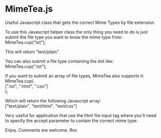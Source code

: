 MimeTea.js
==========

Useful Javascript class that gets the correct Mime Types by file extension.

To use this Javascript helper class the only thing you need to do is just submit the file type you want to know the mime type from:<br/>
MimeTea.cup("txt");

This will return "text/plain".

You can also submit a file type containing the dot like:<br/>
MimeTea.cup(".txt");

If you want to submit an array of file types, MimeTea also supports it:<br/>
MimeTea.cup(<br/>
    [".txt", ".html", ".css"]<br/>
);

Which will return the following Javascript array:<br/>
["text/plain", "text/html", "text/css"]

Very useful for application that use the html file input tag where you'll need to specify the accept parameter to contain the correct mime type. 

Enjoy. 
Comments are welcome.
Rox
